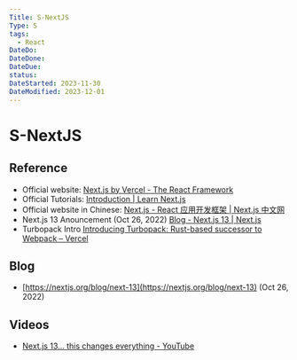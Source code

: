 ```yaml
---
Title: S-NextJS
Type: S
tags:
  - React
DateDo: 
DateDone: 
DateDue: 
status: 
DateStarted: 2023-11-30
DateModified: 2023-12-01
---
```

# S-NextJS
## Reference

- Official website: [Next.js by Vercel - The React Framework](https://nextjs.org/)
- Official Tutorials: [Introduction | Learn Next.js](https://nextjs.org/learn/foundations/about-nextjs)
- Official website in Chinese: [Next.js - React 应用开发框架 | Next.js 中文网](https://www.nextjs.cn/)
- Next.js 13 Anouncement (Oct 26, 2022) [Blog - Next.js 13 | Next.js](https://nextjs.org/blog/next-13)
- Turbopack Intro [Introducing Turbopack: Rust-based successor to Webpack – Vercel](https://vercel.com/blog/turbopack)
## Blog
- [https://nextjs.org/blog/next-13](https://nextjs.org/blog/next-13) (Oct 26, 2022)
## Videos

- [Next.js 13… this changes everything - YouTube](https://www.youtube.com/watch?v=_w0Ikk4JY7U)